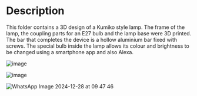 # Description
This folder contains a 3D design of a Kumiko style lamp. The frame of the lamp, the coupling parts for an E27 bulb and the lamp base were 3D printed. The bar that completes the device is a hollow aluminium bar fixed with screws. The special bulb inside the lamp allows its colour and brightness to be changed using a smartphone app and also Alexa.

![image](https://github.com/user-attachments/assets/2bafd597-27df-4c00-beaa-9f4e8d16170c)

![image](https://github.com/user-attachments/assets/9cabd617-1744-45d6-9316-ee397c057f4b)

![WhatsApp Image 2024-12-28 at 09 47 46](https://github.com/user-attachments/assets/d3f745a2-9a9f-4073-b4c4-6602edf3b5f5)
